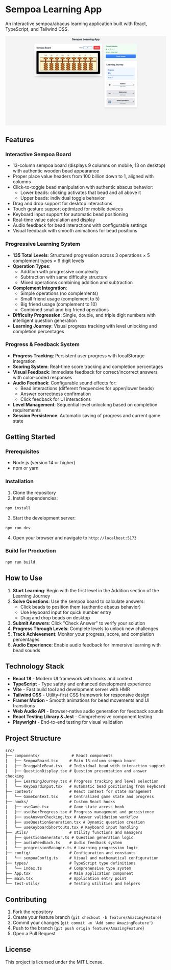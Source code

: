# Sempoa Learning App

An interactive sempoa/abacus learning application built with React, TypeScript, and Tailwind CSS.

![Sempoa Learning App Screenshot](screenshots/sempoa-app-main.png)

## Features

### Interactive Sempoa Board
- 13-column sempoa board (displays 9 columns on mobile, 13 on desktop) with authentic wooden bead appearance
- Proper place value headers from 100 billion down to 1, aligned with columns
- Click-to-toggle bead manipulation with authentic abacus behavior:
  - Lower beads: clicking activates that bead and all above it
  - Upper beads: individual toggle behavior
- Drag and drop support for desktop interactions
- Touch gesture support optimized for mobile devices
- Keyboard input support for automatic bead positioning
- Real-time value calculation and display
- Audio feedback for bead interactions with configurable settings
- Visual feedback with smooth animations for bead positions

### Progressive Learning System
- **135 Total Levels**: Structured progression across 3 operations × 5 complement types × 9 digit levels
- **Operation Types**:
  - Addition with progressive complexity
  - Subtraction with same difficulty structure
  - Mixed operations combining addition and subtraction
- **Complement Integration**:
  - Simple operations (no complements)
  - Small friend usage (complement to 5)
  - Big friend usage (complement to 10)
  - Combined small and big friend operations
- **Difficulty Progression**: Single, double, and triple digit numbers with intelligent question generation
- **Learning Journey**: Visual progress tracking with level unlocking and completion percentages

### Progress & Feedback System
- **Progress Tracking**: Persistent user progress with localStorage integration
- **Scoring System**: Real-time score tracking and completion percentages
- **Visual Feedback**: Immediate feedback for correct/incorrect answers with color-coded responses
- **Audio Feedback**: Configurable sound effects for:
  - Bead interactions (different frequencies for upper/lower beads)
  - Answer correctness confirmation
  - Click feedback for UI interactions
- **Level Management**: Sequential level unlocking based on completion requirements
- **Session Persistence**: Automatic saving of progress and current game state

## Getting Started

### Prerequisites
- Node.js (version 14 or higher)
- npm or yarn

### Installation

1. Clone the repository
2. Install dependencies:
```bash
npm install
```

3. Start the development server:
```bash
npm run dev
```

4. Open your browser and navigate to `http://localhost:5173`

### Build for Production

```bash
npm run build
```

## How to Use

1. **Start Learning**: Begin with the first level in the Addition section of the Learning Journey
2. **Solve Questions**: Use the sempoa board to calculate answers:
   - Click beads to position them (authentic abacus behavior)
   - Use keyboard input for quick number entry
   - Drag and drop beads on desktop
3. **Submit Answers**: Click "Check Answer" to verify your solution
4. **Progress Through Levels**: Complete levels to unlock new challenges
5. **Track Achievement**: Monitor your progress, score, and completion percentages
6. **Audio Experience**: Enable audio feedback for immersive learning with bead sounds

## Technology Stack

- **React 18** - Modern UI framework with hooks and context
- **TypeScript** - Type safety and enhanced development experience
- **Vite** - Fast build tool and development server with HMR
- **Tailwind CSS** - Utility-first CSS framework for responsive design
- **Framer Motion** - Smooth animations for bead movements and UI transitions
- **Web Audio API** - Browser-native audio generation for feedback sounds
- **React Testing Library & Jest** - Comprehensive component testing
- **Playwright** - End-to-end testing for visual validation

## Project Structure

```
src/
├── components/              # React components
│   ├── SempoaBoard.tsx     # Main 13-column sempoa board
│   ├── DraggableBead.tsx   # Individual bead with interaction support
│   ├── QuestionDisplay.tsx # Question presentation and answer checking
│   ├── LearningJourney.tsx # Progress tracking and level selection
│   └── KeyboardInput.tsx   # Automatic bead positioning from keyboard
├── context/                # React context for state management
│   └── GameContext.tsx     # Centralized game state and progress
├── hooks/                  # Custom React hooks
│   ├── useGame.tsx         # Game state access hook
│   ├── useUserProgress.tsx # Progress management and persistence
│   ├── useAnswerChecking.tsx # Answer validation workflow
│   ├── useQuestionGeneration.tsx # Dynamic question creation
│   └── useKeyboardShortcuts.tsx # Keyboard input handling
├── utils/                  # Utility functions and managers
│   ├── questionGenerator.ts # Question generation logic
│   ├── audioFeedback.ts    # Audio feedback system
│   └── progressionManager.ts # Learning progression logic
├── config/                 # Configuration and constants
│   └── sempoaConfig.ts     # Visual and mathematical configuration
├── types/                  # TypeScript type definitions
│   └── index.ts            # Comprehensive type system
├── App.tsx                 # Main application component
├── main.tsx                # Application entry point
└── test-utils/             # Testing utilities and helpers
```

## Contributing

1. Fork the repository
2. Create your feature branch (`git checkout -b feature/AmazingFeature`)
3. Commit your changes (`git commit -m 'Add some AmazingFeature'`)
4. Push to the branch (`git push origin feature/AmazingFeature`)
5. Open a Pull Request

## License

This project is licensed under the MIT License.